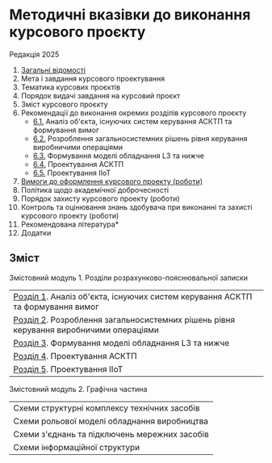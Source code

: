 # Методичні вказівки до виконання курсового проєкту

Редакція 2025

1. [Загальні відомості](intro.md)
2. Мета і завдання курсового проектування
3. Тематика курсових проєктів
4. Порядок видачі завдання на курсовий проєкт
5. Зміст курсового проєкту
6. Рекомендації до виконання окремих розділів курсового проєкту
   - [6.1.](6_1.md) Аналіз об'єкта, існуючих систем керування АСКТП та формування вимог
   - [6.2.](6_2.md) Розроблення загальносистемних рішень рівня керування виробничими операціями
   - [6.3.](6_3.md) Формування моделі обладнання L3 та нижче
   - [6.4.](6_4.md) Проектування АСКТП
   - [6.5.](6_5.md) Проектування IIoT
7. [Вимоги до оформлення курсового проекту (роботи)](7_12.md)
8. Політика щодо академічної доброчесності
9. Порядок захисту курсового проекту (роботи)
10. Контроль та оцінювання знань здобувача при виконанні та захисті курсового проекту (роботи)
11. Рекомендована література*
12. Додатки

## Зміст

Змістовний модуль 1. Розділи розрахунково-пояснювальної записки

|                                                              |
| ------------------------------------------------------------ |
| [Розділ 1](6_1.md). Аналіз об'єкта, існуючих систем керування АСКТП та формування вимог |
| [Розділ 2](6_2.md). Розроблення загальносистемних рішень рівня керування виробничими операціями |
| [Розділ 3](6_3.md). Формування моделі обладнання L3 та нижче |
| [Розділ 4](6_4.md). Проектування АСКТП                       |
| [Розділ 5](6_5.md). Проектування IIoT                        |

Змістовний модуль 2. Графічна частина

|                                               |
| --------------------------------------------- |
| Схеми структурні комплексу технічних засобів  |
| Схеми рольової моделі обладнання виробництва  |
| Схеми з'єднань та підключень мережних засобів |
| Схеми інформаційної структури                 |

